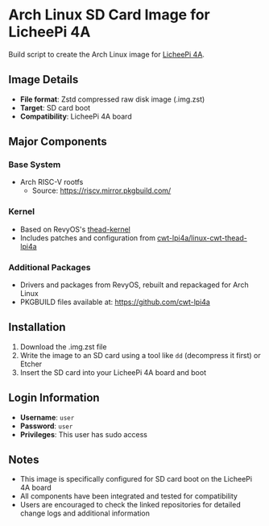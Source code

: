 # Arch Linux SD Card Image for LicheePi 4A
Build script to create the Arch Linux image for [LicheePi 4A](https://sipeed.com/licheepi4a).

## Image Details
- **File format**: Zstd compressed raw disk image (.img.zst)
- **Target**: SD card boot
- **Compatibility**: LicheePi 4A board

## Major Components

### Base System
- Arch RISC-V rootfs
  - Source: https://riscv.mirror.pkgbuild.com/

### Kernel
- Based on RevyOS's [thead-kernel](https://github.com/revyos/thead-kernel)
- Includes patches and configuration from [cwt-lpi4a/linux-cwt-thead-lpi4a](https://github.com/cwt-lpi4a/linux-cwt-thead-lpi4a)

### Additional Packages
- Drivers and packages from RevyOS, rebuilt and repackaged for Arch Linux
- PKGBUILD files available at: https://github.com/cwt-lpi4a

## Installation
1. Download the .img.zst file
2. Write the image to an SD card using a tool like `dd` (decompress it first) or Etcher
3. Insert the SD card into your LicheePi 4A board and boot

## Login Information
- **Username**: `user`
- **Password**: `user`
- **Privileges**: This user has sudo access

## Notes
- This image is specifically configured for SD card boot on the LicheePi 4A board
- All components have been integrated and tested for compatibility
- Users are encouraged to check the linked repositories for detailed change logs and additional information
